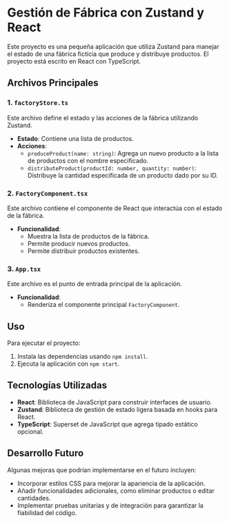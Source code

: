 # Gestión de Fábrica con Zustand y React

Este proyecto es una pequeña aplicación que utiliza Zustand para manejar el estado de una fábrica ficticia que produce y distribuye productos. El proyecto está escrito en React con TypeScript.

## Archivos Principales

### 1. `factoryStore.ts`

Este archivo define el estado y las acciones de la fábrica utilizando Zustand.

- **Estado**: Contiene una lista de productos.
- **Acciones**:
  - `produceProduct(name: string)`: Agrega un nuevo producto a la lista de productos con el nombre especificado.
  - `distributeProduct(productId: number, quantity: number)`: Distribuye la cantidad especificada de un producto dado por su ID.

### 2. `FactoryComponent.tsx`

Este archivo contiene el componente de React que interactúa con el estado de la fábrica.

- **Funcionalidad**:
  - Muestra la lista de productos de la fábrica.
  - Permite producir nuevos productos.
  - Permite distribuir productos existentes.

### 3. `App.tsx`

Este archivo es el punto de entrada principal de la aplicación.

- **Funcionalidad**:
  - Renderiza el componente principal `FactoryComponent`.

## Uso

Para ejecutar el proyecto:

1. Instala las dependencias usando `npm install`.
2. Ejecuta la aplicación con `npm start`.

## Tecnologías Utilizadas

- **React**: Biblioteca de JavaScript para construir interfaces de usuario.
- **Zustand**: Biblioteca de gestión de estado ligera basada en hooks para React.
- **TypeScript**: Superset de JavaScript que agrega tipado estático opcional.

## Desarrollo Futuro

Algunas mejoras que podrían implementarse en el futuro incluyen:

- Incorporar estilos CSS para mejorar la apariencia de la aplicación.
- Añadir funcionalidades adicionales, como eliminar productos o editar cantidades.
- Implementar pruebas unitarias y de integración para garantizar la fiabilidad del código.
